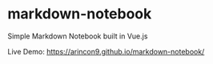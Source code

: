 # markdown-notebook
Simple Markdown Notebook built in Vue.js

Live Demo:
https://arincon9.github.io/markdown-notebook/
